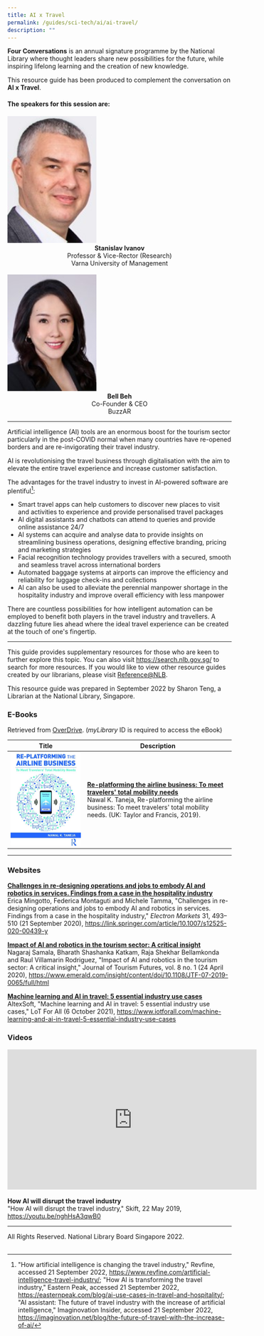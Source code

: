 ```yaml
---
title: AI x Travel
permalink: /guides/sci-tech/ai/ai-travel/
description: ""
---
```

**Four Conversations** is an annual signature programme by the National Library where thought leaders share new possibilities for the future, while inspiring lifelong learning and the creation of new knowledge.

This resource guide has been produced to complement the conversation on **AI x Travel**. 

#### **The speakers for this session are:**
<img src="/images/sci-tech/Four%20Conversations%20AI/Speaker%20Stanislav%20Ivanov.jpg" alt="Stanislav Ivanov" style="width:200px;" />
	<center><b>Stanislav Ivanov</b><br>
Professor & Vice-Rector (Research) <br>
Varna University of Management</center>
<br>
<img src="/images/sci-tech/Four%20Conversations%20AI/Speaker%20Bell%20Beh.jpg" alt="Bell Beh" style="width:200px;" /> 
<center><b>Bell Beh</b><br> 
Co-Founder & CEO<br>
BuzzAR </center> 

---

Artificial intelligence (AI) tools are an enormous boost for the tourism sector particularly in the post-COVID normal when many countries have re-opened borders and are re-invigorating their travel industry. 

AI is revolutionising the travel business through digitalisation with the aim to elevate the entire travel experience and increase customer satisfaction.

The advantages for the travel industry to invest in AI-powered software are plentiful[^1]: 

* Smart travel apps can help customers to discover new places to visit and activities to experience and provide personalised travel packages
* AI digital assistants and chatbots can attend to queries and provide online assistance 24/7
* AI systems can acquire and analyse data to provide insights on streamlining business operations, designing effective branding, pricing and marketing strategies 
* Facial recognition technology provides travellers with a secured, smooth and seamless travel across international borders
* Automated baggage systems at airports can improve the efficiency and reliability for luggage check-ins and collections 
* AI can also be used to alleviate the perennial manpower shortage in the hospitality industry and improve overall efficiency with less manpower

[^1]: "How artificial intelligence is changing the travel industry," Revfine, accessed 21 September 2022, <https://www.revfine.com/artificial-intelligence-travel-industry/>; "How AI is transforming the travel industry," Eastern Peak, accessed 21 September 2022, <https://easternpeak.com/blog/ai-use-cases-in-travel-and-hospitality/>; "AI assistant: The future of travel industry with the increase of artificial intelligence," Imaginovation Insider, accessed 21 September 2022, <https://imaginovation.net/blog/the-future-of-travel-with-the-increase-of-ai/>

There are countless possibilities for how intelligent automation can be employed to benefit both players in the travel industry and travellers. A dazzling future lies ahead where the ideal travel experience can be created at the touch of one's fingertip.

---

This guide provides supplementary resources for those who are keen to further explore this topic. You can also visit <https://search.nlb.gov.sg/> to search for more resources. If you would like to view other resource guides created by our librarians, please visit [Reference@NLB](https://reference.nlb.gov.sg/guides/). 

This resource guide was prepared in September 2022 by Sharon Teng, a Librarian at the National Library, Singapore.

### **E-Books**

Retrieved from [OverDrive](https://nlb.overdrive.com/). (*myLibrary* ID is required to access the eBook)

|Title| Description|
| -------- | -------- | 
| ![Re-platforming the airline business: To meet travelers' total mobility needs](/images/sci-tech/Four%20Conversations%20AI/ebook%20cover%20Re-platforming.jpeg)| [**Re-platforming the airline business: To meet travelers' total mobility needs**](https://nlb.overdrive.com/media/4523555)<br>Nawal K. Taneja, Re-platforming the airline business: To meet travelers' total mobility needs. (UK: Taylor and Francis, 2019). |  


---

### **Websites**

[**Challenges in re-designing operations and jobs to embody AI and robotics in services. Findings from a case in the hospitality industry**](https://link.springer.com/article/10.1007/s12525-020-00439-y)<br>Erica Mingotto, Federica Montaguti and Michele Tamma, "Challenges in re-designing operations and jobs to embody AI and robotics in services. Findings from a case in the hospitality industry," _Electron Markets_ 31, 493–510 (21 September 2020), <https://link.springer.com/article/10.1007/s12525-020-00439-y> 

[**Impact of AI and robotics in the tourism sector: A critical insight**](https://www.emerald.com/insight/content/doi/10.1108/JTF-07-2019-0065/full/html)<br>
Nagaraj Samala, Bharath Shashanka Katkam, Raja Shekhar Bellamkonda and Raul Villamarin Rodriguez, "Impact of AI and robotics in the tourism sector: A critical insight," Journal of Tourism Futures, vol. 8 no. 1 (24 April 2020), <https://www.emerald.com/insight/content/doi/10.1108/JTF-07-2019-0065/full/html>

[**Machine learning and AI in travel: 5 essential industry use cases**](https://www.iotforall.com/machine-learning-and-ai-in-travel-5-essential-industry-use-cases)<br>
AltexSoft, "Machine learning and AI in travel: 5 essential industry use cases," LoT For All (6 October 2021), <https://www.iotforall.com/machine-learning-and-ai-in-travel-5-essential-industry-use-cases>

### **Videos**

<iframe width="560" height="315" src="https://www.youtube.com/embed/nghHsA3qwB0" title="YouTube video player" frameborder="0" allow="accelerometer; autoplay; clipboard-write; encrypted-media; gyroscope; picture-in-picture" allowfullscreen></iframe>

**How AI will disrupt the travel industry**<br>
"How AI will disrupt the travel industry," Skift, 22 May 2019, <https://youtu.be/nghHsA3qwB0>


---
All Rights Reserved. National Library Board Singapore 2022.<br>
<br>